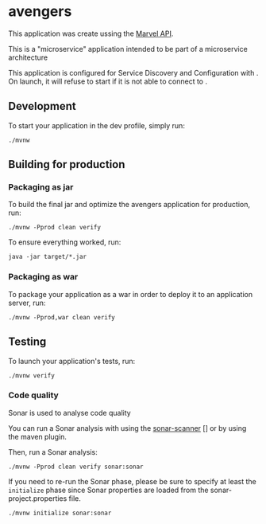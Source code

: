 # avengers

This application was create ussing the [Marvel API][].

This is a "microservice" application intended to be part of a microservice architecture

This application is configured for Service Discovery and Configuration with . On launch, it will refuse to start if it is not able to connect to .

## Development

To start your application in the dev profile, simply run:

    ./mvnw

## Building for production

### Packaging as jar

To build the final jar and optimize the avengers application for production, run:

    ./mvnw -Pprod clean verify

To ensure everything worked, run:

    java -jar target/*.jar

### Packaging as war

To package your application as a war in order to deploy it to an application server, run:

    ./mvnw -Pprod,war clean verify

## Testing

To launch your application's tests, run:

    ./mvnw verify

### Code quality

Sonar is used to analyse code quality

You can run a Sonar analysis with using the [sonar-scanner] [] or by using the maven plugin.

Then, run a Sonar analysis:

```
./mvnw -Pprod clean verify sonar:sonar
```

If you need to re-run the Sonar phase, please be sure to specify at least the `initialize` phase since Sonar properties are loaded from the sonar-project.properties file.

```
./mvnw initialize sonar:sonar
```


[marvel api]: https://developer.marvel.com/
[sonar-scanner]: https://docs.sonarqube.org/display/SCAN/Analyzing+with+SonarQube+Scanner